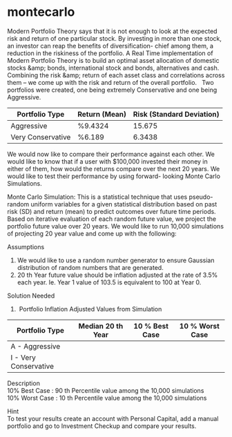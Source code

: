# montecarlo
Modern Portfolio Theory says that it is not enough to look at the expected risk and return of one particular stock. 
By investing in more than one stock, an investor can reap the benefits of diversification- chief among them, a reduction in the riskiness of the portfolio. 
A Real Time implementation of Modern Portfolio Theory is to build an optimal asset allocation of domestic stocks &amp;amp; bonds, international stock and bonds, alternatives and cash. 
Combining the risk &amp;amp; return of each asset class and correlations across them – we come up with the risk and return of the overall portfolio.  
Two portfolios were created, one being extremely Conservative and one being Aggressive. 

| Portfolio Type | Return (Mean)  | Risk (Standard Deviation) |
| ------------- | ------------- | ------------- |
| Aggressive    |  %9.4324   |       15.675      |
| Very Conservative  | %6.189   |     6.3438     |

We would now like to compare their performance against each other. 
We would like to know that if a user with $100,000 invested their money in either of them, how would the returns compare over the next 20 years. We would like to test their performance by using forward- looking Monte Carlo Simulations. 

Monte Carlo Simulation: 
This is a statistical technique that uses pseudo-random uniform variables for a given statistical distribution based on past risk (SD) and return (mean) to predict outcomes over future time periods. 
Based on iterative evaluation of each random future value, we project the portfolio future value over 20 years. 
We would like to run 10,000 simulations of projecting 20 year value and come up with the following: 

Assumptions 
1. We would like to use a random number generator to ensure Gaussian distribution of random numbers that are generated. 
2. 20 th Year future value should be inflation adjusted at the rate of 3.5% each year. 
Ie. Year 1 value of 103.5 is equivalent to 100 at Year 0. 

Solution Needed<br />
1.  Portfolio Inflation Adjusted Values from Simulation <br />

| Portfolio Type | Median 20 th Year  | 10 % Best Case |  10 % Worst Case |
| ------------- | ------------- | ------------- | ------------- |
| A - Aggressive   |   |            |   | 
| I - Very Conservative  |  |         |   |

Description<br />
10% Best Case   :  90 th Percentile value among the 10,000 simulations<br />
10% Worst Case  :  10 th Percentile value among the 10,000 simulations

Hint<br />
To test your results create an account with Personal Capital, add a manual portfolio and go to Investment Checkup and compare your results.
